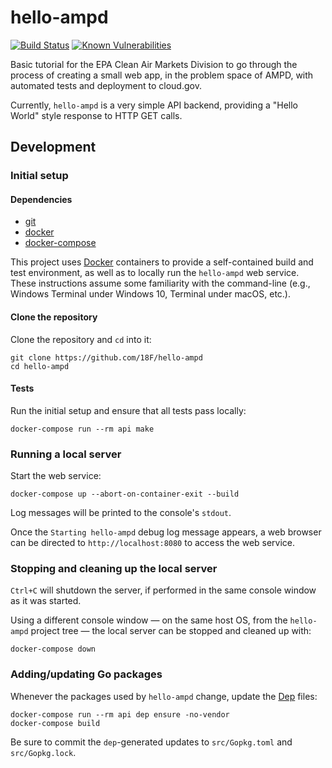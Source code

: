 # hello-ampd

[![Build Status][badge_ci]][5] [![Known Vulnerabilities][badge_snyk]][6]

Basic tutorial for the EPA Clean Air Markets Division to go through the process of creating a small web app, in the problem space of AMPD, with automated tests and deployment to cloud.gov.

Currently, `hello-ampd` is a very simple API backend, providing a "Hello World" style response to HTTP GET calls.

## Development

### Initial setup

#### Dependencies

- [git][1]
- [docker][2]
- [docker-compose][3]

This project uses [Docker][2] containers to provide a self-contained build and test environment, as well as to locally run the `hello-ampd` web service. These instructions assume some familiarity with the command-line (e.g., Windows Terminal under Windows 10, Terminal under macOS, etc.).

#### Clone the repository

Clone the repository and `cd` into it:

```shell
git clone https://github.com/18F/hello-ampd
cd hello-ampd
```

#### Tests

Run the initial setup and ensure that all tests pass locally:

```shell
docker-compose run --rm api make
```

### Running a local server

Start the web service:

```shell
docker-compose up --abort-on-container-exit --build
```

Log messages will be printed to the console's `stdout`.

Once the `Starting hello-ampd` debug log message appears, a web browser can be directed to `http://localhost:8080` to access the web service.

### Stopping and cleaning up the local server

`Ctrl+C` will shutdown the server, if performed in the same console window as it was started. 

Using a different console window — on the same host OS, from the `hello-ampd` project tree — the local server can be stopped and cleaned up with:
```shell
docker-compose down
```

### Adding/updating Go packages

Whenever the packages used by `hello-ampd` change, update the [Dep][4] files:

```shell
docker-compose run --rm api dep ensure -no-vendor
docker-compose build
```

Be sure to commit the `dep`-generated updates to `src/Gopkg.toml` and `src/Gopkg.lock`.


[badge_ci]: https://circleci.com/gh/18F/hello-ampd.svg?style=shield
[badge_snyk]: https://snyk.io/test/github/18F/hello-ampd/badge.svg
[1]: https://git-scm.com/
[2]: https://docker.com
[3]: https://docs.docker.com/compose
[4]: https://golang.github.io/dep/
[5]: https://circleci.com/gh/18F/hello-ampd
[6]: https://app.snyk.io/org/hello-ampd/projects
